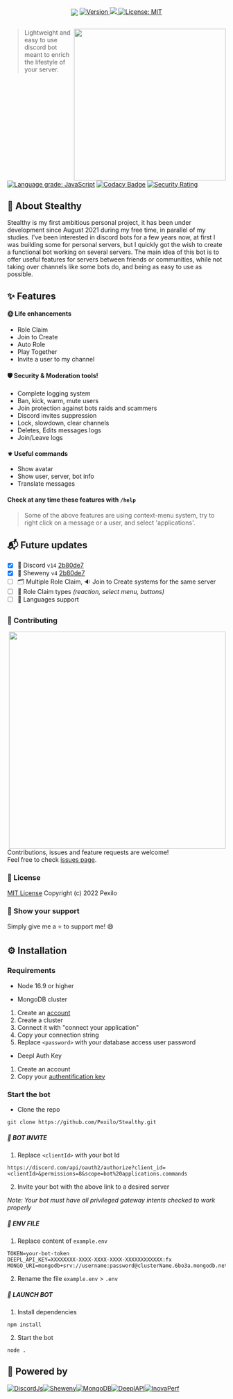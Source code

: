 <div align="center">
<img src="https://user-images.githubusercontent.com/67436391/182243493-2dbaf788-fb39-463b-bcb9-05303d7d4a7f.png" align="center">
  <a href="https://github.com/Pexilo/Stealthy/releases" target="_blank">
    <img alt="Version" src="https://img.shields.io/badge/version-1.1.4-blue.svg?cacheSeconds=2592000&style=for-the-badge" />
  </a>
  <a href="https://discord.com/api/oauth2/authorize?client_id=877249354954580059&permissions=8&scope=bot%20applications.commands" target="_blank">
    <img src="https://dcbadge.vercel.app/api/shield/877249354954580059?bot=true?&theme=blurple" />
  </a>
  <a href="https://github.com/Pexilo/Stealthy/blob/main/LICENSE" target="_blank">
    <img alt="License: MIT" src="https://img.shields.io/badge/License-MIT-blue.svg?style=for-the-badge" />
  </a>
</div>

##

<a href="https://discord.com/api/oauth2/authorize?client_id=877249354954580059&permissions=8&scope=bot%20applications.commands" target="_blank">
    <img align="right" width="350" src="https://user-images.githubusercontent.com/67436391/184276761-0a3590c3-0822-463c-b93b-f429bb3c83f8.png">
</a>

> Lightweight and easy to use discord bot meant to enrich the lifestyle of your server.

[![Language grade: JavaScript](https://img.shields.io/lgtm/grade/javascript/g/Pexilo/Stealthy.svg?logo=lgtm&logoWidth=18&color=success)](https://lgtm.com/projects/g/Pexilo/Stealthy/context:javascript)
[![Codacy Badge](https://app.codacy.com/project/badge/Grade/62ce9585dd0c42e8af7b4c11e7fe456d)](https://www.codacy.com/gh/Pexilo/Stealthy/dashboard?utm_source=github.com&utm_medium=referral&utm_content=Pexilo/Stealthy&utm_campaign=Badge_Grade)
[![Security Rating](https://sonarcloud.io/api/project_badges/measure?project=Pexilo_Stealthy&metric=security_rating)](https://sonarcloud.io/summary/new_code?id=Pexilo_Stealthy)

## 🐲 About Stealthy

Stealthy is my first ambitious personal project, it has been under development since August 2021 during my free time, in parallel of my studies. I've been interested in discord bots for a few years now, at first I was building some for personal servers, but I quickly got the wish to create a functional bot working on several servers. The main idea of this bot is to offer useful features for servers between friends or communities, while not taking over channels like some bots do, and being as easy to use as possible.

## ✨ Features

#### 🌞 Life enhancements

- Role Claim
- Join to Create
- Auto Role
- Play Together
- Invite a user to my channel

#### 🛡️ Security & Moderation tools!

- Complete logging system
- Ban, kick, warm, mute users
- Join protection against bots raids and scammers
- Discord invites suppression
- Lock, slowdown, clear channels
- Deletes, Edits messages logs
- Join/Leave logs

#### ⚜️ Useful commands

- Show avatar
- Show user, server, bot info
- Translate messages

#### Check at any time these features with `/help`

> Some of the above features are using context-menu system, try to right click on a message or a user, and select 'applications'.

## 📬 Future updates

- [x] 🤖 Discord `v14` [2b80de7](https://github.com/Pexilo/Stealthy/commit/2b80de7979f529222495512d52cd9480ee326869)
- [x] 🚀 Sheweny `v4` [2b80de7](https://github.com/Pexilo/Stealthy/commit/2b80de7979f529222495512d52cd9480ee326869)
- [ ] 🗂️ Multiple Role Claim, 🔉 Join to Create systems for the same server
- [ ] 🧮 Role Claim types _(reaction, select menu, buttons)_
- [ ] 💬 Languages support

##
### 🤝 Contributing

<a href="https://discord.com/api/oauth2/authorize?client_id=877249354954580059&permissions=8&scope=bot%20applications.commands" target="_blank">
    <img align="right" width="500" src="https://user-images.githubusercontent.com/67436391/184276761-0a3590c3-0822-463c-b93b-f429bb3c83f8.png">
</a>

Contributions, issues and feature requests are welcome!<br />Feel free to check [issues page](https://github.com/Pexilo/Stealthy/issues).

### 📝 License

[MIT License](https://github.com/Pexilo/Stealthy/blob/main/LICENSE)
Copyright (c) 2022 Pexilo

### 👏 Show your support

Simply give me a ⭐️ to support me! 😄

## ⚙️ Installation

### Requirements

- Node 16.9 or higher

- MongoDB cluster

1. Create an [account](https://account.mongodb.com/account/login)
2. Create a cluster
3. Connect it with "connect your application"
4. Copy your connection string
5. Replace `<password>` with your database access user password

- Deepl Auth Key

1. Create an account
2. Copy your [authentification key](https://www.deepl.com/fr/account/summary)

### Start the bot

- Clone the repo

```
git clone https://github.com/Pexilo/Stealthy.git
```

##### 🤖 BOT INVITE

1. Replace `<clientId>` with your bot Id

``
https://discord.com/api/oauth2/authorize?client_id=<clientId>&permissions=8&scope=bot%20applications.commands
``

2. Invite your bot with the above link to a desired server

_Note: Your bot must have all privileged gateway intents checked to work properly_

##### 🧾 ENV FILE

1. Replace content of `example.env`

```
TOKEN=your-bot-token
DEEPL_API_KEY=XXXXXXXX-XXXX-XXXX-XXXX-XXXXXXXXXXXX:fx
MONGO_URI=mongodb+srv://username:password@clusterName.6bo3a.mongodb.net/Data
```

2. Rename the file `example.env` > `.env`

##### 🚀 LAUNCH BOT

1. Install dependencies

```
npm install
```

2. Start the bot

```
node .
```

## 🦾 Powered by

<div align="center" style="display:flex;">
    <a href="https://discord.js.org/" target="_blank">
        <img alt="DiscordJs" src="https://user-images.githubusercontent.com/67436391/179405418-a3dd9886-725b-4ed3-9ca6-d1eb73e4a67d.png" />
    </a>
    <a href="https://sheweny.js.org/" target="_blank">
        <img alt="Sheweny" src="https://user-images.githubusercontent.com/67436391/179405417-eb4c8938-5abd-4a7c-a978-cac58a06707f.png" />
    </a>
    <a href="https://www.mongodb.com/" target="_blank">
        <img alt="MongoDB" src="https://user-images.githubusercontent.com/67436391/179426484-d3fb357a-4702-4785-b0e1-7dc443923dab.jpeg" />
    </a>
        <a href="https://www.deepl.com/" target="_blank">
        <img alt="DeeplAPI" src="https://user-images.githubusercontent.com/67436391/179426610-3bcc829f-a7b1-4ce0-a437-212ab4c8b6e1.png" />
    </a>
    <a href="https://inovaperf.fr/" target="_blank">
        <img alt="InovaPerf" src="https://user-images.githubusercontent.com/67436391/179405419-b84714c9-6e66-4ac8-9b7d-fd14795f69f4.png" />
    </a>
</div>
